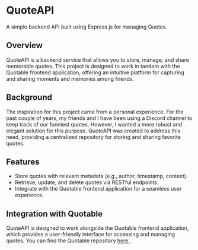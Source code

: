 # QuoteAPI
A simple backend API built using Express.js for managing Quotes.

## Overview
QuoteAPI is a backend service that allows you to store, manage, and share memorable quotes. This project is designed to work in tandem with the Quotable frontend application, offering an intuitive platform for capturing and sharing moments and memories among friends.

## Background
The inspiration for this project came from a personal experience. For the past couple of years, my friends and I have been using a Discord channel to keep track of our funniest quotes. However, I wanted a more robust and elegant solution for this purpose. QuoteAPI was created to address this need, providing a centralized repository for storing and sharing favorite quotes.

## Features
- Store quotes with relevant metadata (e.g., author, timestamp, context).
- Retrieve, update, and delete quotes via RESTful endpoints.
- Integrate with the Quotable frontend application for a seamless user experience.

## Integration with Quotable

QuoteAPI is designed to work alongside the Quotable frontend application, which provides a user-friendly interface for accessing and managing quotes. You can find the Quotable repository <a href=""> here </a>.
